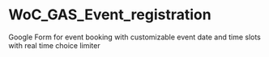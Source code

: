 # WoC_GAS_Event_registration
Google Form for event booking with customizable event date and time slots with real time choice limiter
